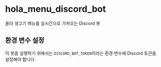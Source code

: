 # hola_menu_discord_bot

올라 생고기 메뉴를 실시간으로 가져오는 Discord 봇

## 환경 변수 설정

이 봇을 실행하기 위해서는 `DISCORD_BOT_TOKEN`이라는 환경 변수에 Discord 토큰을 설정해야 합니다.


